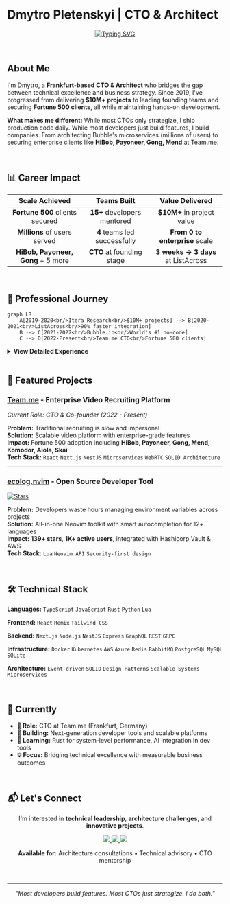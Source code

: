 # Dmytro Pletenskyi | CTO & Architect

<div align="center">

[![Typing SVG](https://readme-typing-svg.demolab.com?font=Fira+Code&size=22&pause=1000&color=2DBA4E&center=true&vCenter=true&width=700&lines=Frankfurt-based+CTO+who+ships+production+code+daily;Fortune+500+clients:+HiBob,+Payoneer,+Gong;139%2B+stars,+1K%2B+developers+using+my+tools)](https://git.io/typing-svg)

</div>

<br>

## About Me

I'm Dmytro, a **Frankfurt-based CTO & Architect** who bridges the gap between technical excellence and business strategy. Since 2019, I've progressed from delivering **$10M+ projects** to leading founding teams and securing **Fortune 500 clients**, all while maintaining hands-on development.

**What makes me different:** While most CTOs only strategize, I ship production code daily. While most developers just build features, I build companies. From architecting Bubble's microservices (millions of users) to securing enterprise clients like **HiBob, Payoneer, Gong, Mend** at Team.me.

<br>

## 📊 Career Impact

<div align="center">

| **Scale Achieved** | **Teams Built** | **Value Delivered** |
| :---: | :---: | :---: |
| **Fortune 500** clients secured | **15+** developers mentored | **$10M+** in project value |
| **Millions** of users served | **4** teams led successfully | **From 0 to enterprise** scale |
| **HiBob, Payoneer, Gong** + 5 more | **CTO** at founding stage | **3 weeks → 3 days** at ListAcross |

</div>

<br>

## 💼 Professional Journey

```mermaid
graph LR
    A[2019-2020<br/>Itera Research<br/>$10M+ projects] --> B[2020-2021<br/>ListAcross<br/>90% faster integration]
    B --> C[2021-2022<br/>Bubble.io<br/>World's #1 no-code]
    C --> D[2022-Present<br/>Team.me CTO<br/>Fortune 500 clients]
```

<details>
<summary><b>View Detailed Experience</b></summary>

### **Team.me** | CTO & Co-founder (2022 - Present)
- Architected video recruiting platform from zero to enterprise scale
- Secured Fortune 500 clients including HiBob, Payoneer, Gong, Komodor
- Implemented SOLID architecture enabling rapid feature development
- Leading technical strategy while maintaining hands-on development

### **Bubble** | Team Lead Developer (2021 - 2022)  
- Led development for world's largest no-code platform (millions of users)
- Architected microservices handling massive scale
- Mentored team of 6 developers

### **ListAcross** | Senior Full-Stack Developer (2020 - 2021)
- Reduced marketplace integration time by 90% (3 weeks → 3 days)
- Implemented adapter pattern architecture for scalability
- Led cross-functional development team

### **Itera Research** | Full-Stack Developer (2019 - 2020)
- Delivered 5 projects worth $10M+ total budget
- Maintained 100% on-time delivery across concurrent projects

</details>

<br>

## 🚀 Featured Projects

### [Team.me](https://teamme.io/) - Enterprise Video Recruiting Platform
*Current Role: CTO & Co-founder (2022 - Present)*

**Problem:** Traditional recruiting is slow and impersonal  
**Solution:** Scalable video platform with enterprise-grade features  
**Impact:** Fortune 500 adoption including **HiBob, Payoneer, Gong, Mend, Komodor, Aiola, Skai**  
**Tech Stack:** `React` `Next.js` `NestJS` `Microservices` `WebRTC` `SOLID Architecture`

---

### [ecolog.nvim](https://github.com/ph1losof/ecolog.nvim) - Open Source Developer Tool
[![Stars](https://img.shields.io/github/stars/ph1losof/ecolog.nvim?style=social)](https://github.com/ph1losof/ecolog.nvim)

**Problem:** Developers waste hours managing environment variables across projects  
**Solution:** All-in-one Neovim toolkit with smart autocompletion for 12+ languages  
**Impact:** **139+ stars**, **1K+ active users**, integrated with Hashicorp Vault & AWS  
**Tech Stack:** `Lua` `Neovim API` `Security-first design`  

<br>

## 🛠 Technical Stack

**Languages:** `TypeScript` `JavaScript` `Rust` `Python` `Lua`

**Frontend:** `React` `Remix` `Tailwind CSS`

**Backend:** `Next.js` `Node.js` `NestJS` `Express` `GraphQL` `REST` `GRPC`

**Infrastructure:** `Docker` `Kubernetes` `AWS` `Azure` `Redis` `RabbitMQ` `PostgreSQL` `MySQL` `SQLite`

**Architecture:** `Event-driven` `SOLID` `Design Patterns` `Scalable Systems` `Microservices`

<br>

## 🎯 Currently

- **🏢 Role:** CTO at Team.me (Frankfurt, Germany)
- **🔨 Building:** Next-generation developer tools and scalable platforms
- **🌱 Learning:** Rust for system-level performance, AI integration in dev tools
- **💡 Focus:** Bridging technical excellence with measurable business outcomes

<br>

## 📬 Let's Connect

<div align="center">

I'm interested in **technical leadership**, **architecture challenges**, and **innovative projects**.

<a href="https://www.linkedin.com/in/dmytro-pletenskyi/">
  <img src="https://img.shields.io/badge/LinkedIn-Connect-0077B5?style=for-the-badge&logo=linkedin&logoColor=white" />
</a>
<a href="mailto:dmitriy.pletenskoy@gmail.com">
  <img src="https://img.shields.io/badge/Email-Contact-D14836?style=for-the-badge&logo=gmail&logoColor=white" />
</a>
<a href="https://dmytro.tech/">
  <img src="https://img.shields.io/badge/Portfolio-Visit-000000?style=for-the-badge&logo=vercel&logoColor=white" />
</a>

**Available for:** Architecture consultations • Technical advisory • CTO mentorship

</div>

<br>

---

<div align="center">
  <i>"Most developers build features. Most CTOs just strategize. I do both."</i>
</div>
